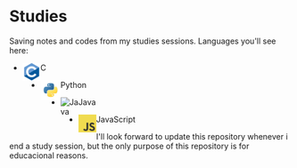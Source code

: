 # Studies
Saving notes and codes from my studies sessions.
Languages you'll see here:

+ <img align="left" alt="C" width="32px" src="https://raw.githubusercontent.com/devicons/devicon/master/icons/c/c-original.svg"> C

+ <img align="left" alt="Python" width="36px" src="https://raw.githubusercontent.com/github/explore/80688e429a7d4ef2fca1e82350fe8e3517d3494d/topics/python/python.png" /> Python

+ <img align="left" alt="Java" width="32px" src="https://user-images.githubusercontent.com/25181517/117201156-9a724800-adec-11eb-9a9d-3cd0f67da4bc.png" /> Java

+ <img align="left" alt="JavaScript" width="32px" src="https://raw.githubusercontent.com/github/explore/80688e429a7d4ef2fca1e82350fe8e3517d3494d/topics/javascript/javascript.png" /> JavaScript

I'll look forward to update this repository whenever i end a study session, but the only purpose of this repository is for educacional reasons.
